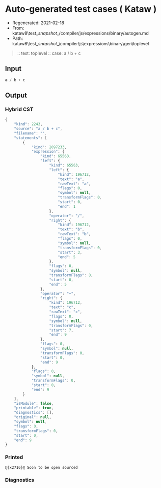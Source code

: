 # Auto-generated test cases ( Kataw )
- Regenerated: 2021-02-18
- From: kataw8\test\__snapshot__/compiler/js/expressions/binary/autogen.md
- Path: kataw8\test\__snapshot__\compiler\js\expressions\binary\gen\toplevel
> :: test: toplevel
> :: case: a / b + c
## Input

`````js
a / b + c
`````

## Output

### Hybrid CST

```javascript
{
    "kind": 2243,
    "source": "a / b + c",
    "filename": "",
    "statements": [
        {
            "kind": 2097233,
            "expression": {
                "kind": 65563,
                "left": {
                    "kind": 65563,
                    "left": {
                        "kind": 196712,
                        "text": "a",
                        "rawText": "a",
                        "flags": 0,
                        "symbol": null,
                        "transformFlags": 0,
                        "start": 0,
                        "end": 1
                    },
                    "operator": "/",
                    "right": {
                        "kind": 196712,
                        "text": "b",
                        "rawText": "b",
                        "flags": 0,
                        "symbol": null,
                        "transformFlags": 0,
                        "start": 3,
                        "end": 5
                    },
                    "flags": 0,
                    "symbol": null,
                    "transformFlags": 0,
                    "start": 0,
                    "end": 5
                },
                "operator": "+",
                "right": {
                    "kind": 196712,
                    "text": "c",
                    "rawText": "c",
                    "flags": 0,
                    "symbol": null,
                    "transformFlags": 0,
                    "start": 7,
                    "end": 9
                },
                "flags": 0,
                "symbol": null,
                "transformFlags": 0,
                "start": 0,
                "end": 9
            },
            "flags": 0,
            "symbol": null,
            "transformFlags": 0,
            "start": 0,
            "end": 9
        }
    ],
    "isModule": false,
    "printable": true,
    "diagnostics": [],
    "original": null,
    "symbol": null,
    "flags": 0,
    "transformFlags": 0,
    "start": 0,
    "end": 9
}
```

### Printed

```javascript
@{x2716}@ Soon to be open sourced
```

### Diagnostics

```javascript

```

